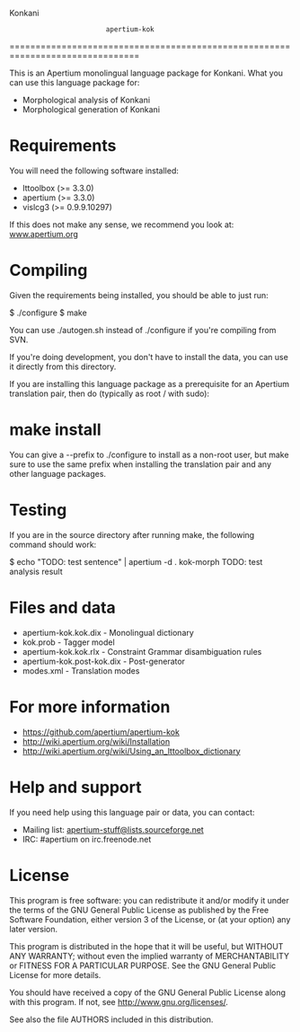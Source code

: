 Konkani

                            apertium-kok
===============================================================================

This is an Apertium monolingual language package for Konkani. What
you can use this language package for:

* Morphological analysis of Konkani
* Morphological generation of Konkani

Requirements
===============================================================================

You will need the following software installed:

* lttoolbox (>= 3.3.0)
* apertium (>= 3.3.0)
* vislcg3 (>= 0.9.9.10297)

If this does not make any sense, we recommend you look at: www.apertium.org

Compiling
===============================================================================

Given the requirements being installed, you should be able to just run:

$ ./configure
$ make

You can use ./autogen.sh instead of ./configure if you're compiling
from SVN.

If you're doing development, you don't have to install the data, you
can use it directly from this directory.

If you are installing this language package as a prerequisite for an
Apertium translation pair, then do (typically as root / with sudo):

# make install

You can give a --prefix to ./configure to install as a non-root user,
but make sure to use the same prefix when installing the translation
pair and any other language packages.

Testing
===============================================================================

If you are in the source directory after running make, the following
command should work:

$  echo "TODO: test sentence" | apertium -d . kok-morph
TODO: test analysis result

Files and data
===============================================================================

* apertium-kok.kok.dix            - Monolingual dictionary
* kok.prob                        - Tagger model
* apertium-kok.kok.rlx            - Constraint Grammar disambiguation rules
* apertium-kok.post-kok.dix       - Post-generator
* modes.xml                       - Translation modes


For more information
===============================================================================

* https://github.com/apertium/apertium-kok
* http://wiki.apertium.org/wiki/Installation
* http://wiki.apertium.org/wiki/Using_an_lttoolbox_dictionary

Help and support
===============================================================================

If you need help using this language pair or data, you can contact:

* Mailing list: apertium-stuff@lists.sourceforge.net
* IRC: #apertium on irc.freenode.net

License
=======

This program is free software: you can redistribute it and/or modify
it under the terms of the GNU General Public License as published by
the Free Software Foundation, either version 3 of the License, or
(at your option) any later version.

This program is distributed in the hope that it will be useful,
but WITHOUT ANY WARRANTY; without even the implied warranty of
MERCHANTABILITY or FITNESS FOR A PARTICULAR PURPOSE.  See the
GNU General Public License for more details.

You should have received a copy of the GNU General Public License
along with this program.  If not, see <http://www.gnu.org/licenses/>.

See also the file AUTHORS included in this distribution.
